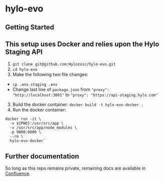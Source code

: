 # hylo-evo

## Getting Started

## This setup uses Docker and relies upon the Hylo Staging API

1. `git clone git@github.com:Hylozoic/hylo-evo.git`
2. `cd hylo-evo`
3. Make the following two file changes:
  * `cp .env.staging .env`
  * Change last line of `package.json` from `"proxy": "http://localhost:3001"` to `"proxy": "https://api-staging.hylo.com"`
3. Build the docker container: `docker build -t hylo-evo-docker .`
4. Run the docker container: 
~~~
docker run -it \
  -v ${PWD}:/usr/src/app \
  -v /usr/src/app/node_modules \
  -p 9000:9000 \
  --rm \
  hylo-evo-docker`
~~~

## Further documentation

So long as this repo remains private, remaining docs are available in [Confluence](https://hylozoic.atlassian.net/wiki/spaces/DEV/pages/87195649/Web+Client).
